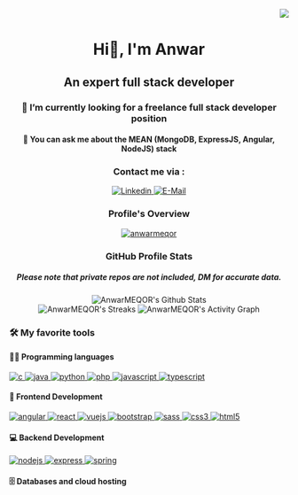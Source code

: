 <img align="right" src="https://komarev.com/ghpvc/?username=AnwarMEQOR&style=for-the-badge"/><br>
<div align="center">
  <h1>Hi👋, I'm Anwar</h1>
  <h2>An expert full stack developer</h2>
  <h3>🔭 I’m currently looking for a freelance full stack developer position</h3>
  <h4>💬 You can ask me about the MEAN (MongoDB, ExpressJS, Angular, NodeJS) stack</h4>
  <!-- Contact section -->
  <div>
    <h3><b>Contact me via :</b></h3>
    <a href="https://www.linkedin.com/in/anwarmeqor/" target="blank">
      <img src="https://img.shields.io/badge/LinkedIn-0077B5?style=for-the-badge&logo=linkedin&logoColor=white" alt="Linkedin" />
    </a>
    <a href="mailto:anwar.meqor@outlook.fr">
      <img src="https://img.shields.io/badge/Microsoft_Outlook-0078D4?style=for-the-badge&logo=microsoft-outlook&logoColor=white" alt="E-Mail" />
    </a>
  </div>
  <!-- Overview section -->
  <div>
    <h3><b>Profile's Overview</b></h3>
    <a href="https://github.com/ryo-ma/github-profile-trophy">
      <img src="https://github-profile-trophy.vercel.app/?username=anwarmeqor" alt="anwarmeqor" />
    </a>
  </div>
  <!-- Stats section -->
  <div>
    <h3><b>GitHub Profile Stats</b></h3>
    <h5>Please note that private repos are not included, DM for accurate data.</h5>
    <img alt="AnwarMEQOR's Github Stats" src="https://github-readme-stats.vercel.app/api?username=AnwarMEQOR&hide=issues,contribs&count_private=true&show_icons=true&theme=vue&include_all_commits=true&hide_title=true&text_bold=true"/>
    <br>
    <img alt="AnwarMEQOR's Streaks" src="https://streak-stats.demolab.com?user=AnwarMEQOR&border_radius=5&theme=vue"/>
    <img alt="AnwarMEQOR's Activity Graph" src="https://denvercoder1-activity-graph.herokuapp.com/graph/?username=AnwarMEQOR&theme=github-light&hide_title=true"/>
  </div>
</div>
  <!-- Tools section -->
<div>
  <h3><b>🛠️ My favorite tools</b></h3>
  <!-- /////////////////////////////////////////////////////////////////////////////////////////////// -->
  <div>
    <h4>👨‍💻 Programming languages</h4>
    <a href="https://www.cprogramming.com/" target="_blank">
      <img src="https://img.shields.io/badge/C-00599C?style=for-the-badge&logo=c&logoColor=whit" alt="c"/>
    </a>
    <a href="https://www.java.com" target="_blank">
      <img src="https://img.shields.io/badge/Java-ED8B00?style=for-the-badge&logo=java&logoColor=white" alt="java"/>
    </a>
    <a href="https://www.python.org" target="_blank">
      <img src="https://img.shields.io/badge/Python-3776AB?style=for-the-badge&logo=python&logoColor=white" alt="python"/>
    </a>
    <a href="https://www.php.net" target="_blank">
      <img src="https://img.shields.io/badge/PHP-777BB4?style=for-the-badge&logo=php&logoColor=white" alt="php"/>
    </a>
    <a href="https://developer.mozilla.org/en-US/docs/Web/JavaScript" target="_blank">
      <img src="https://img.shields.io/badge/JavaScript-F7DF1E?style=for-the-badge&logo=javascript&logoColor=black" alt="javascript"/>
    </a>
    <a href="https://www.typescriptlang.org/" target="_blank">
      <img src="https://img.shields.io/badge/TypeScript-007ACC?style=for-the-badge&logo=typescript&logoColor=white" alt="typescript"/>
    </a>
  </div>
  <!-- /////////////////////////////////////////////////////////////////////////////////////////////// -->
  <div>
    <h4>🧰 Frontend Development</h4>
    <a href="https://angular.io" target="_blank">
      <img src="https://img.shields.io/badge/Angular-DD0031?style=for-the-badge&logo=angular&logoColor=white" alt="angular"/>
    </a>
    <a href="https://reactjs.org/" target="_blank">
      <img src="https://img.shields.io/badge/React-20232A?style=for-the-badge&logo=react&logoColor=61DAFB" alt="react"/>
    </a>
    <a href="https://vuejs.org/" target="_blank">
      <img src="https://img.shields.io/badge/Vue.js-35495E?style=for-the-badge&logo=vue.js&logoColor=4FC08D" alt="vuejs"/>
    </a>
    <a href="https://getbootstrap.com" target="_blank">
      <img src="https://img.shields.io/badge/Bootstrap-563D7C?style=for-the-badge&logo=bootstrap&logoColor=white" alt="bootstrap"/>
    </a>
    <a href="https://sass-lang.com" target="_blank">
      <img src="https://img.shields.io/badge/Sass-CC6699?style=for-the-badge&logo=sass&logoColor=white" alt="sass"/>
    </a>
    <a href="https://www.w3schools.com/css/" target="_blank">
      <img src="https://img.shields.io/badge/CSS-239120?&style=for-the-badge&logo=css3&logoColor=white" alt="css3"/>
    </a>
    <a href="https://www.w3.org/html/" target="_blank">
      <img src="https://img.shields.io/badge/HTML-239120?style=for-the-badge&logo=html5&logoColor=white" alt="html5"/>
    </a> 
  </div>
  <div>
    <h4>💻 Backend Development</h4>
     <a href="https://nodejs.org" target="_blank">
      <img src="https://img.shields.io/badge/Node.js-43853D?style=for-the-badge&logo=node.js&logoColor=white" alt="nodejs"/>
     </a>
     <a href="https://expressjs.com" target="_blank">
      <img src="https://img.shields.io/badge/Express.js-404D59?style=for-the-badge" alt="express"/>
     </a>
     <a href="https://spring.io/" target="_blank">
      <img src="https://img.shields.io/badge/Spring-6DB33F?style=for-the-badge&logo=spring&logoColor=white" alt="spring"/>
     </a>
  </div>
  <div>
    <h4>🗄️ Databases and cloud hosting</h4>
    
  </div>
</div>
